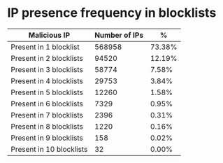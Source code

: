 # IP presence frequency in blocklists
| Malicious IP | Number of IPs | % |
|----|----|----|
| Present in 1 blocklist | 568958 | 73.38% |
| Present in 2 blocklists | 94520 | 12.19% |
| Present in 3 blocklists | 58774 | 7.58% |
| Present in 4 blocklists | 29753 | 3.84% |
| Present in 5 blocklists | 12260 | 1.58% |
| Present in 6 blocklists | 7329 | 0.95% |
| Present in 7 blocklists | 2396 | 0.31% |
| Present in 8 blocklists | 1220 | 0.16% |
| Present in 9 blocklists | 158 | 0.02% |
| Present in 10 blocklists | 32 | 0.00% |
